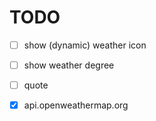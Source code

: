 # TODO

- [ ] show (dynamic) weather icon
- [ ] show weather degree
- [ ] quote
- [x] api.openweathermap.org
 
